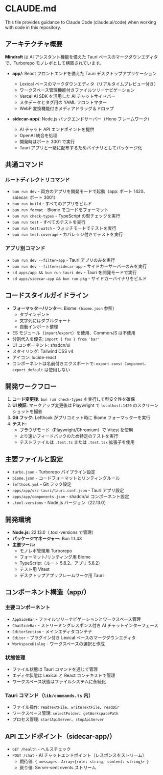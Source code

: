 # CLAUDE.md

This file provides guidance to Claude Code (claude.ai/code) when working with code in this repository.

## アーキテクチャ概要

**Mindraft** は AI アシスタント機能を備えた Tauri ベースのマークダウンエディタで、Turborepo モノレポとして構築されています。

- **app/**: React フロントエンドを備えた Tauri デスクトップアプリケーション
  - Lexical ベースのマークダウンエディタ（リアルタイムプレビュー付き）
  - ワークスペース管理機能付きファイルツリーナビゲーション
  - Vercel AI SDK を活用した AI チャットサイドバー
  - メタデータとタグ用の YAML フロントマター
  - WebP 変換機能付きメディアドラッグ＆ドロップ
  
- **sidecar-app/**: Node.js バックエンドサーバー（Hono フレームワーク）
  - AI チャット API エンドポイントを提供
  - OpenAI 統合を処理
  - 開発時はポート 3001 で実行
  - Tauri アプリと一緒に配布するためバイナリとしてパッケージ化

## 共通コマンド

### ルートディレクトリコマンド
- `bun run dev` - 両方のアプリを開発モードで起動（app: ポート 1420、sidecar: ポート 3001）
- `bun run build` - すべてのアプリをビルド
- `bun run format` - Biome でコードをフォーマット
- `bun run check-types` - TypeScript の型チェックを実行
- `bun run test` - すべてのテストを実行
- `bun run test:watch` - ウォッチモードでテストを実行
- `bun run test:coverage` - カバレッジ付きでテストを実行

### アプリ別コマンド
- `bun run dev --filter=app` - Tauri アプリのみを実行
- `bun run dev --filter=sidecar-app` - サイドカーサーバーのみを実行
- `cd apps/app && bun run tauri dev` - Tauri を開発モードで実行
- `cd apps/sidecar-app && bun run pkg` - サイドカーバイナリをビルド

## コードスタイルガイドライン

- **フォーマッター/リンター:** Biome（`biome.json` 参照）
  - タブインデント
  - 文字列にはダブルクォート
  - 自動インポート整理
- ES モジュール（`import`/`export`）を使用、CommonJS は不使用
- 分割代入を優先: `import { foo } from 'bar'`
- UI コンポーネント: shadcn/ui
- スタイリング: Tailwind CSS v4
- アイコン: lucide-react
- コンポーネントは名前付きエクスポートで: `export const Component`、`export default` は使用しない

## 開発ワークフロー

1. **コード変更後:** `bun run check-types` を実行して型安全性を確保
2. **UI 検証:** マークアップ変更後は Playwright で `localhost:1420` のスクリーンショットを撮影
3. **Git フック:** Lefthook がプリコミット時に Biome フォーマッターを実行
4. **テスト:** 
   - ブラウザモード（Playwright/Chromium）で Vitest を使用
   - より速いフィードバックのため特定のテストを実行
   - テストファイルは `.test.ts` または `.test.tsx` 拡張子を使用

## 主要ファイルと設定

- `turbo.json` - Turborepo パイプライン設定
- `biome.json` - コードフォーマットとリンティングルール
- `lefthook.yml` - Git フック設定
- `apps/app/src-tauri/tauri.conf.json` - Tauri アプリ設定
- `apps/app/components.json` - shadcn/ui コンポーネント設定
- `.tool-versions` - Node.js バージョン（22.13.0）

## 開発環境

- **Node.js:** 22.13.0（.tool-versions で管理）
- **パッケージマネージャー:** Bun 1.1.43
- **主要ツール:**
  - モノレポ管理用 Turborepo
  - フォーマット/リンティング用 Biome
  - TypeScript（ルート 5.8.2、アプリ 5.6.2）
  - テスト用 Vitest
  - デスクトップアプリフレームワーク用 Tauri

## コンポーネント構造（app/）

### 主要コンポーネント
- `AppSideBar` - ファイルツリーナビゲーションとワークスペース管理
- `ChatSideBar` - ストリーミングレスポンス付き AI チャットインターフェース
- `EditorSection` - メインエディタコンテナ
- `Editor` - プラグイン付き Lexical ベースのマークダウンエディタ
- `WorkspaceDialog` - ワークスペースの選択と作成

### 状態管理
- ファイル状態は Tauri コマンドを通じて管理
- エディタ状態は Lexical と React コンテキストで管理
- ワークスペース状態はファイルシステムに永続化

### Tauri コマンド（`lib/commands.ts` 内）
- ファイル操作: `readTextFile`、`writeTextFile`、`readDir`
- ワークスペース管理: `selectFolder`、`getWorkspacePath`
- プロセス管理: `startApiServer`、`stopApiServer`

## API エンドポイント（sidecar-app/）

- `GET /health` - ヘルスチェック
- `POST /chat` - AI チャットエンドポイント（レスポンスをストリーム）
  - 期待値: `{ messages: Array<{role: string, content: string}> }`
  - 戻り値: Server-sent events ストリーム
